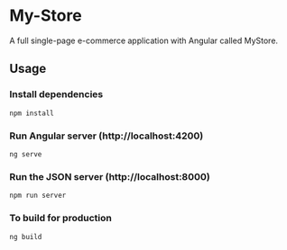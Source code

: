 # My-Store

A full single-page e-commerce application with Angular called MyStore.

## Usage

### Install dependencies

```
npm install
```

### Run Angular server (http://localhost:4200)

```
ng serve
```

### Run the JSON server (http://localhost:8000)

```
npm run server
```

### To build for production

```
ng build
```
